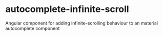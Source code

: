 # autocomplete-infinite-scroll
Angular component for adding infinite-scrolling behaviour to an material autocomplete component
